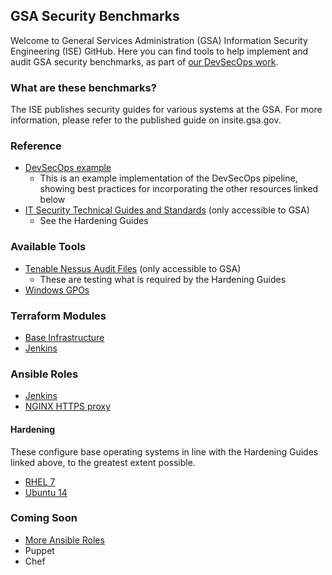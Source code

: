 ## GSA Security Benchmarks

Welcome to General Services Administration (GSA) Information Security Engineering (ISE) GitHub. Here you can find tools to help implement and audit GSA security benchmarks, as part of [our DevSecOps work](https://tech.gsa.gov/guides/dev_sec_ops_guide/).

### What are these benchmarks?

The ISE publishes security guides for various systems at the GSA. For more information, please refer to the published guide on insite.gsa.gov.

### Reference

* [DevSecOps example](https://github.com/GSA/devsecops-example)
    * This is an example implementation of the DevSecOps pipeline, showing best practices for incorporating the other resources linked below
* [IT Security Technical Guides and Standards](https://insite.gsa.gov/portal/content/627210) (only accessible to GSA)
    * See the Hardening Guides

### Available Tools

* [Tenable Nessus Audit Files](https://drive.google.com/drive/folders/0BwLUd26GHbxiT1hMVUtRTGNKZjg) (only accessible to GSA)
    * These are testing what is required by the Hardening Guides
* [Windows GPOs](https://github.com/GSA/ISE-Security-Benchmark-GPOs)

### Terraform Modules

* [Base Infrastructure](https://github.com/GSA/DevSecOps-Infrastructure)
* [Jenkins](https://github.com/GSA/jenkins-deploy)

### Ansible Roles

* [Jenkins](https://github.com/GSA/jenkins-deploy)
* [NGINX HTTPS proxy](https://github.com/GSA/ansible-https-proxy)

#### Hardening

These configure base operating systems in line with the Hardening Guides linked above, to the greatest extent possible.

* [RHEL 7](https://github.com/GSA/ansible-os-rhel-7)
* [Ubuntu 14](https://github.com/GSA/ansible-os-ubuntu-14)

### Coming Soon
- [More Ansible Roles](https://github.com/GSA/ISE-Security-Benchmarks/issues/5)
- Puppet
- Chef
